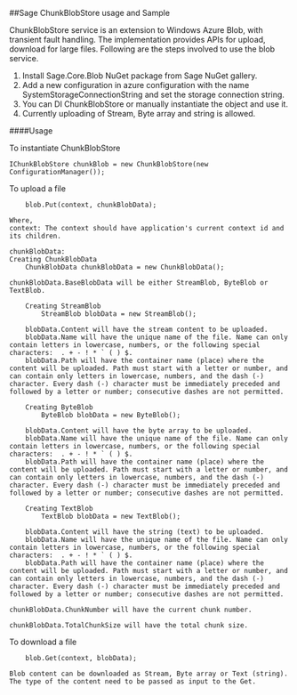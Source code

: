 ##Sage ChunkBlobStore usage and Sample

ChunkBlobStore service is an extension to Windows Azure Blob, with transient fault handling. The implementation provides APIs for upload, download for large files. Following are the steps involved to use the blob service.

1. Install Sage.Core.Blob NuGet package from Sage NuGet gallery.
2. Add a new configuration in azure configuration with the name SystemStorageConnectionString and set the storage connection string.
3. You can DI ChunkBlobStore or manually instantiate the object and use it.
4. Currently uploading of Stream, Byte array and string is allowed.

####Usage

To instantiate ChunkBlobStore

    IChunkBlobStore chunkBlob = new ChunkBlobStore(new ConfigurationManager());

To upload a file
    
        blob.Put(context, chunkBlobData);

    Where,
    context: The context should have application's current context id and its children.

    chunkBlobData:    
    Creating ChunkBlobData
        ChunkBlobData chunkBlobData = new ChunkBlobData();
    
    chunkBlobData.BaseBlobData will be either StreamBlob, ByteBlob or TextBlob.

        Creating StreamBlob
            StreamBlob blobData = new StreamBlob();
            
        blobData.Content will have the stream content to be uploaded.
        blobData.Name will have the unique name of the file. Name can only contain letters in lowercase, numbers, or the following special characters:  . + - ! * ` ( ) $.
        blobData.Path will have the container name (place) where the content will be uploaded. Path must start with a letter or number, and can contain only letters in lowercase, numbers, and the dash (-) character. Every dash (-) character must be immediately preceded and followed by a letter or number; consecutive dashes are not permitted.

        Creating ByteBlob
            ByteBlob blobData = new ByteBlob();
        
        blobData.Content will have the byte array to be uploaded.
        blobData.Name will have the unique name of the file. Name can only contain letters in lowercase, numbers, or the following special characters:  . + - ! * ` ( ) $.
        blobData.Path will have the container name (place) where the content will be uploaded. Path must start with a letter or number, and can contain only letters in lowercase, numbers, and the dash (-) character. Every dash (-) character must be immediately preceded and followed by a letter or number; consecutive dashes are not permitted.

        Creating TextBlob
            TextBlob blobData = new TextBlob();
        
        blobData.Content will have the string (text) to be uploaded.
        blobData.Name will have the unique name of the file. Name can only contain letters in lowercase, numbers, or the following special characters:  . + - ! * ` ( ) $.
        blobData.Path will have the container name (place) where the content will be uploaded. Path must start with a letter or number, and can contain only letters in lowercase, numbers, and the dash (-) character. Every dash (-) character must be immediately preceded and followed by a letter or number; consecutive dashes are not permitted.

    chunkBlobData.ChunkNumber will have the current chunk number.

    chunkBlobData.TotalChunkSize will have the total chunk size.


To download a file
   
        blob.Get(context, blobData);

    Blob content can be downloaded as Stream, Byte array or Text (string). The type of the content need to be passed as input to the Get.